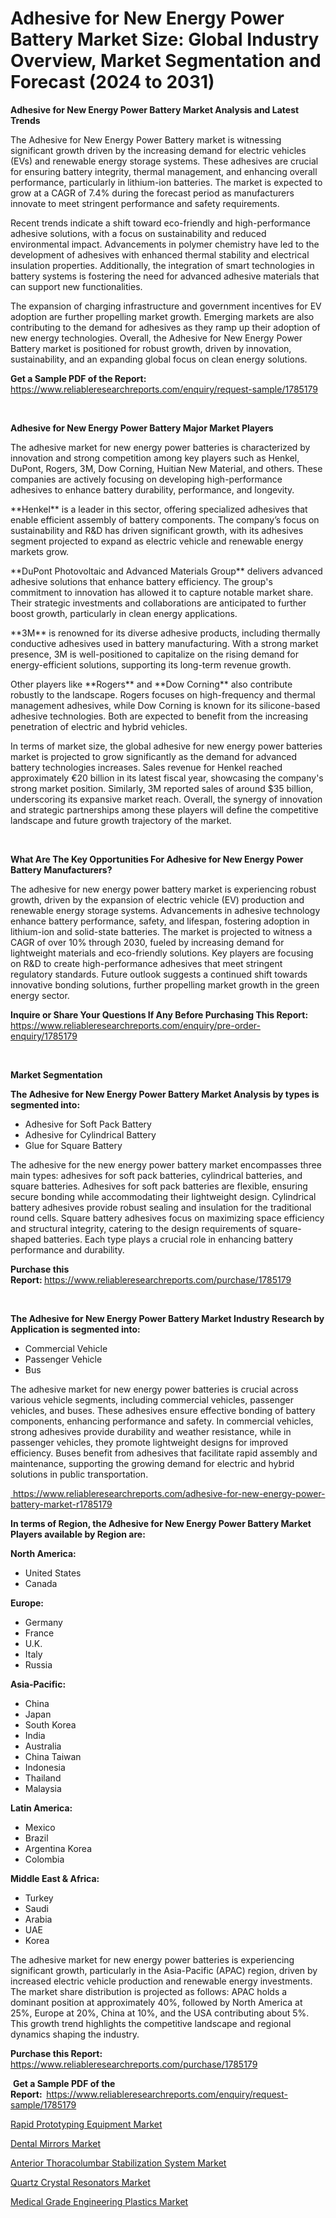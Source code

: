 <p><h1>Adhesive for New Energy Power Battery Market Size: Global Industry Overview, Market Segmentation and Forecast (2024 to 2031)</h1></p><p><strong>Adhesive for New Energy Power Battery Market Analysis and Latest Trends</strong></p>
<p><p>The Adhesive for New Energy Power Battery market is witnessing significant growth driven by the increasing demand for electric vehicles (EVs) and renewable energy storage systems. These adhesives are crucial for ensuring battery integrity, thermal management, and enhancing overall performance, particularly in lithium-ion batteries. The market is expected to grow at a CAGR of 7.4% during the forecast period as manufacturers innovate to meet stringent performance and safety requirements.</p><p>Recent trends indicate a shift toward eco-friendly and high-performance adhesive solutions, with a focus on sustainability and reduced environmental impact. Advancements in polymer chemistry have led to the development of adhesives with enhanced thermal stability and electrical insulation properties. Additionally, the integration of smart technologies in battery systems is fostering the need for advanced adhesive materials that can support new functionalities.</p><p>The expansion of charging infrastructure and government incentives for EV adoption are further propelling market growth. Emerging markets are also contributing to the demand for adhesives as they ramp up their adoption of new energy technologies. Overall, the Adhesive for New Energy Power Battery market is positioned for robust growth, driven by innovation, sustainability, and an expanding global focus on clean energy solutions.</p></p>
<p><strong>Get a Sample PDF of the Report:&nbsp;</strong> <a href="https://www.reliableresearchreports.com/enquiry/request-sample/1785179?utm_campaign=116&utm_medium=2&utm_source=Github&utm_content=ia&utm_term=18122024&utm_id=adhesive-for-new-energy-power-battery">https://www.reliableresearchreports.com/enquiry/request-sample/1785179</a></p>
<p>&nbsp;</p>
<p><strong>Adhesive for New Energy Power Battery Major Market Players</strong></p>
<p><p>The adhesive market for new energy power batteries is characterized by innovation and strong competition among key players such as Henkel, DuPont, Rogers, 3M, Dow Corning, Huitian New Material, and others. These companies are actively focusing on developing high-performance adhesives to enhance battery durability, performance, and longevity.</p><p>**Henkel** is a leader in this sector, offering specialized adhesives that enable efficient assembly of battery components. The company’s focus on sustainability and R&D has driven significant growth, with its adhesives segment projected to expand as electric vehicle and renewable energy markets grow.</p><p>**DuPont Photovoltaic and Advanced Materials Group** delivers advanced adhesive solutions that enhance battery efficiency. The group's commitment to innovation has allowed it to capture notable market share. Their strategic investments and collaborations are anticipated to further boost growth, particularly in clean energy applications.</p><p>**3M** is renowned for its diverse adhesive products, including thermally conductive adhesives used in battery manufacturing. With a strong market presence, 3M is well-positioned to capitalize on the rising demand for energy-efficient solutions, supporting its long-term revenue growth.</p><p>Other players like **Rogers** and **Dow Corning** also contribute robustly to the landscape. Rogers focuses on high-frequency and thermal management adhesives, while Dow Corning is known for its silicone-based adhesive technologies. Both are expected to benefit from the increasing penetration of electric and hybrid vehicles.</p><p>In terms of market size, the global adhesive for new energy power batteries market is projected to grow significantly as the demand for advanced battery technologies increases. Sales revenue for Henkel reached approximately €20 billion in its latest fiscal year, showcasing the company's strong market position. Similarly, 3M reported sales of around $35 billion, underscoring its expansive market reach. Overall, the synergy of innovation and strategic partnerships among these players will define the competitive landscape and future growth trajectory of the market.</p></p>
<p>&nbsp;</p>
<p><strong>What Are The Key Opportunities For Adhesive for New Energy Power Battery Manufacturers?</strong></p>
<p><p>The adhesive for new energy power battery market is experiencing robust growth, driven by the expansion of electric vehicle (EV) production and renewable energy storage systems. Advancements in adhesive technology enhance battery performance, safety, and lifespan, fostering adoption in lithium-ion and solid-state batteries. The market is projected to witness a CAGR of over 10% through 2030, fueled by increasing demand for lightweight materials and eco-friendly solutions. Key players are focusing on R&D to create high-performance adhesives that meet stringent regulatory standards. Future outlook suggests a continued shift towards innovative bonding solutions, further propelling market growth in the green energy sector.</p></p>
<p><strong>Inquire or Share Your Questions If Any Before Purchasing This Report:</strong> <a href="https://www.reliableresearchreports.com/enquiry/pre-order-enquiry/1785179?utm_campaign=116&utm_medium=2&utm_source=Github&utm_content=ia&utm_term=18122024&utm_id=adhesive-for-new-energy-power-battery">https://www.reliableresearchreports.com/enquiry/pre-order-enquiry/1785179</a></p>
<p>&nbsp;</p>
<p><strong>Market Segmentation</strong></p>
<p><strong>The Adhesive for New Energy Power Battery Market Analysis by types is segmented into:</strong></p>
<p><ul><li>Adhesive for Soft Pack Battery</li><li>Adhesive for Cylindrical Battery</li><li>Glue for Square Battery</li></ul></p>
<p><p>The adhesive for the new energy power battery market encompasses three main types: adhesives for soft pack batteries, cylindrical batteries, and square batteries. Adhesives for soft pack batteries are flexible, ensuring secure bonding while accommodating their lightweight design. Cylindrical battery adhesives provide robust sealing and insulation for the traditional round cells. Square battery adhesives focus on maximizing space efficiency and structural integrity, catering to the design requirements of square-shaped batteries. Each type plays a crucial role in enhancing battery performance and durability.</p></p>
<p><strong>Purchase this Report:&nbsp;</strong><a href="https://www.reliableresearchreports.com/purchase/1785179?utm_campaign=116&utm_medium=2&utm_source=Github&utm_content=ia&utm_term=18122024&utm_id=adhesive-for-new-energy-power-battery">https://www.reliableresearchreports.com/purchase/1785179</a></p>
<p>&nbsp;</p>
<p><strong>The Adhesive for New Energy Power Battery Market Industry Research by Application is segmented into:</strong></p>
<p><ul><li>Commercial Vehicle</li><li>Passenger Vehicle</li><li>Bus</li></ul></p>
<p><p>The adhesive market for new energy power batteries is crucial across various vehicle segments, including commercial vehicles, passenger vehicles, and buses. These adhesives ensure effective bonding of battery components, enhancing performance and safety. In commercial vehicles, strong adhesives provide durability and weather resistance, while in passenger vehicles, they promote lightweight designs for improved efficiency. Buses benefit from adhesives that facilitate rapid assembly and maintenance, supporting the growing demand for electric and hybrid solutions in public transportation.</p></p>
<p><a href="https://www.reliableresearchreports.com/adhesive-for-new-energy-power-battery-market-r1785179?utm_campaign=116&utm_medium=2&utm_source=Github&utm_content=ia&utm_term=18122024&utm_id=adhesive-for-new-energy-power-battery">&nbsp;https://www.reliableresearchreports.com/adhesive-for-new-energy-power-battery-market-r1785179</a></p>
<p><strong>In terms of Region, the Adhesive for New Energy Power Battery Market Players available by Region are:</strong></p>
<p>
    <p> <strong> North America: </strong>
        <ul>
            <li>United States</li>
            <li>Canada</li>
        </ul>
        </p> 
    <p> <strong> Europe: </strong>
        <ul>
            <li>Germany</li>
            <li>France</li>
            <li>U.K.</li>
            <li>Italy</li>
            <li>Russia</li>
        </ul>
        </p> 
    <p> <strong> Asia-Pacific: </strong>
        <ul>
            <li>China</li>
            <li>Japan</li>
            <li>South Korea</li>
            <li>India</li>
            <li>Australia</li>
            <li>China Taiwan</li>
            <li>Indonesia</li>
            <li>Thailand</li>
            <li>Malaysia</li>
        </ul>
        </p> 
    <p> <strong> Latin America: </strong>
        <ul>
            <li>Mexico</li>
            <li>Brazil</li>
            <li>Argentina Korea</li>
            <li>Colombia</li>
        </ul>
        </p> 
    <p> <strong> Middle East & Africa: </strong>
        <ul>
            <li>Turkey</li>
            <li>Saudi</li>
            <li>Arabia</li>
            <li>UAE</li>
            <li>Korea</li>
        </ul>
    </p>
    </p>
<p><p>The adhesive market for new energy power batteries is experiencing significant growth, particularly in the Asia-Pacific (APAC) region, driven by increased electric vehicle production and renewable energy investments. The market share distribution is projected as follows: APAC holds a dominant position at approximately 40%, followed by North America at 25%, Europe at 20%, China at 10%, and the USA contributing about 5%. This growth trend highlights the competitive landscape and regional dynamics shaping the industry.</p></p>
<p><strong>Purchase this Report: </strong><a href="https://www.reliableresearchreports.com/purchase/1785179?utm_campaign=116&utm_medium=2&utm_source=Github&utm_content=ia&utm_term=18122024&utm_id=adhesive-for-new-energy-power-battery">https://www.reliableresearchreports.com/purchase/1785179</a></p>
<p>&nbsp;<strong>Get a Sample PDF of the Report:&nbsp;&nbsp;</strong><a href="https://www.reliableresearchreports.com/enquiry/request-sample/1785179?utm_campaign=116&utm_medium=2&utm_source=Github&utm_content=ia&utm_term=18122024&utm_id=adhesive-for-new-energy-power-battery">https://www.reliableresearchreports.com/enquiry/request-sample/1785179</a></p>
<p><strong></strong></p>
<p><p><a href="https://www.linkedin.com/pulse/detailed-rapid-prototyping-equipment-market-report-projected-hevkc?utm_campaign=116&utm_medium=2&utm_source=Github&utm_content=ia&utm_term=18122024&utm_id=adhesive-for-new-energy-power-battery">Rapid Prototyping Equipment Market</a></p><p><a href="https://www.linkedin.com/pulse/billion-dollar-dental-mirrors-market-industry-value-future-zajrf?utm_campaign=116&utm_medium=2&utm_source=Github&utm_content=ia&utm_term=18122024&utm_id=adhesive-for-new-energy-power-battery">Dental Mirrors Market</a></p><p><a href="https://github.com/OlenFleming68/Market-Research-Report-List-1/blob/main/anterior-thoracolumbar-stabilization-system-market.md?utm_campaign=116&utm_medium=2&utm_source=Github&utm_content=ia&utm_term=18122024&utm_id=adhesive-for-new-energy-power-battery">Anterior Thoracolumbar Stabilization System Market</a></p><p><a href="https://www.linkedin.com/pulse/quartz-crystal-resonators-market-size-estimated-grow-cagr-c2j4c?utm_campaign=116&utm_medium=2&utm_source=Github&utm_content=ia&utm_term=18122024&utm_id=adhesive-for-new-energy-power-battery">Quartz Crystal Resonators Market</a></p><p><a href="https://github.com/lindaopodray/Market-Research-Report-List-1/blob/main/medical-grade-engineering-plastics-market.md?utm_campaign=116&utm_medium=2&utm_source=Github&utm_content=ia&utm_term=18122024&utm_id=adhesive-for-new-energy-power-battery">Medical Grade Engineering Plastics Market</a></p></p>